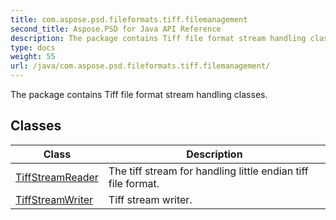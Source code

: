 ```yaml
---
title: com.aspose.psd.fileformats.tiff.filemanagement
second_title: Aspose.PSD for Java API Reference
description: The package contains Tiff file format stream handling classes.
type: docs
weight: 55
url: /java/com.aspose.psd.fileformats.tiff.filemanagement/
---
```



The package contains Tiff file format stream handling classes.


## Classes

| Class | Description |
| --- | --- |
| [TiffStreamReader](../com.aspose.psd.fileformats.tiff.filemanagement/tiffstreamreader) | The tiff stream for handling little endian tiff file format. |
| [TiffStreamWriter](../com.aspose.psd.fileformats.tiff.filemanagement/tiffstreamwriter) | Tiff stream writer. |
